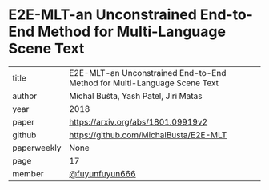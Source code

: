 # E2E-MLT-an Unconstrained End-to-End Method for Multi-Language Scene Text

|  |  |
| :--- | :--- |
| title | E2E-MLT-an Unconstrained End-to-End Method for Multi-Language Scene Text |
| author | Michal Bušta, Yash Patel, Jiri Matas |
| year | 2018 |
| paper |https://arxiv.org/abs/1801.09919v2|
| github |  https://github.com/MichalBusta/E2E-MLT |
| paperweekly | None |
| page | 17 |
| member | [@fuyunfuyun666](https://github.com/fuyunfuyun666) |
